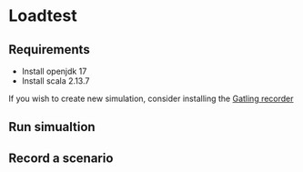 # Loadtest

## Requirements

- Install openjdk 17
- Install scala 2.13.7

If you wish to create new simulation, consider installing the [Gatling recorder](https://gatling.io/docs/gatling/reference/current/http/recorder/)

## Run simualtion

## Record a scenario



